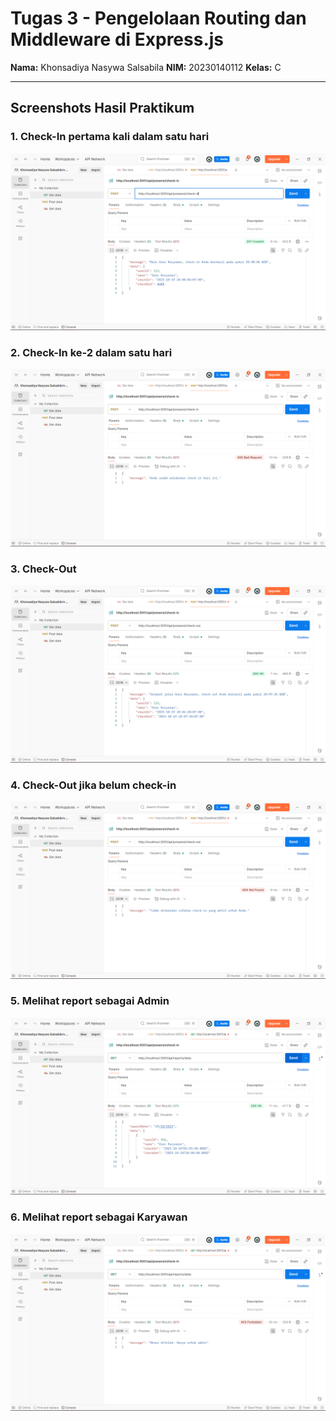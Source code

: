 # Tugas 3 - Pengelolaan Routing dan Middleware di Express.js

**Nama:** Khonsadiya Nasywa Salsabila
**NIM:** 20230140112 
**Kelas:** C 


---

## Screenshots Hasil Praktikum

### 1. Check-In pertama kali dalam satu hari
![Check-In Pertama](screenshoots/check-in1.png)

### 2. Check-In ke-2 dalam satu hari
![Check-In ke-2](screenshoots/check-in2.png)

### 3. Check-Out
![Check-Out](screenshoots/check-out1.png)

### 4. Check-Out jika belum check-in
![Check-Out 2](screenshoots/check-out2.png)

### 5. Melihat report sebagai Admin
![Report sebagai admin](screenshoots/reportAdmin.png)

### 6. Melihat report sebagai Karyawan
![Report sebagai karyawan](screenshoots/reportKaryawan.png)

